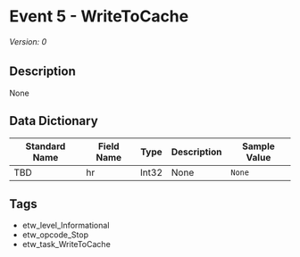 # Event 5 - WriteToCache
###### Version: 0

## Description
None

## Data Dictionary
|Standard Name|Field Name|Type|Description|Sample Value|
|---|---|---|---|---|
|TBD|hr|Int32|None|`None`|

## Tags
* etw_level_Informational
* etw_opcode_Stop
* etw_task_WriteToCache